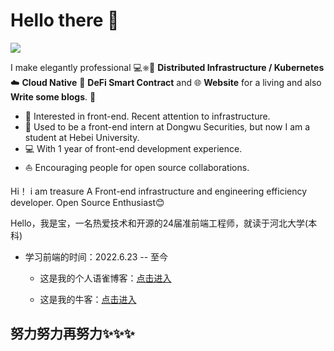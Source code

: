 # Hello there 👋

![](https://github.com/halfrost/halfrost/blob/master/icons/header_1.png)

I make elegantly professional 💻⎈🐳 **Distributed Infrastructure / Kubernetes** ☁️ **Cloud Native** 📝 **DeFi Smart Contract** and 🌐 **Website** for a living and also **Write some blogs**. 🌈    

* 🧐   Interested in front-end. Recent attention to infrastructure.
* 💼   Used to be a front-end intern at Dongwu Securities, but now I am a student at Hebei University.
* 💻   With 1 year of front-end development experience.
* ⛵   Encouraging people for open source collaborations.

Hi！ i am treasure 
A Front-end infrastructure and engineering efficiency developer. Open Source Enthusiast😊 

Hello，我是宝，一名热爱技术和开源的24届准前端工程师，就读于河北大学(本科)

-   学习前端的时间：2022.6.23 -- 至今  


    -   这是我的个人语雀博客：[点击进入](https://www.yuque.com/mashangyou-enl2s)  

    -   这是我的牛客：[点击进入](https://www.nowcoder.com/users/865089147)  


## 努力努力再努力✨✨✨

